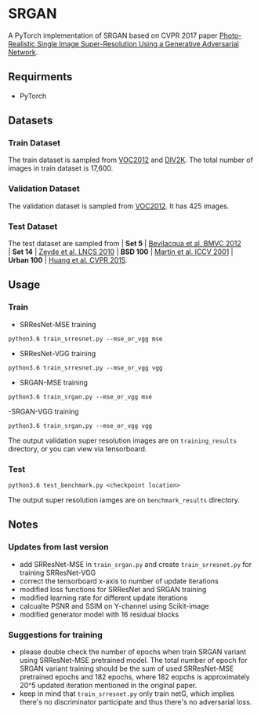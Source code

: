 # SRGAN 
A PyTorch implementation of SRGAN based on CVPR 2017 paper 
[Photo-Realistic Single Image Super-Resolution Using a Generative Adversarial Network](https://arxiv.org/abs/1609.04802). 

## Requirments 
- PyTorch 

## Datasets 

### Train Dataset 
The train dataset is sampled from [VOC2012](http://cvlab.postech.ac.kr/~mooyeol/pascal_voc_2012/) and [DIV2K](https://data.vision.ee.ethz.ch/cvl/DIV2K/). The total number of images in train dataset is 17,600. 

### Validation Dataset 
The validation dataset is sampled from [VOC2012](http://cvlab.postech.ac.kr/~mooyeol/pascal_voc_2012/). It has 425 images. 

### Test Dataset 
The test dataset are sampled from | **Set 5** |  [Bevilacqua et al. BMVC 2012](http://people.rennes.inria.fr/Aline.Roumy/results/SR_BMVC12.html)  
| **Set 14** |  [Zeyde et al. LNCS 2010](https://sites.google.com/site/romanzeyde/research-interests)
| **BSD 100** | [Martin et al. ICCV 2001](https://www.eecs.berkeley.edu/Research/Projects/CS/vision/bsds/)
| **Urban 100** | [Huang et al. CVPR 2015](https://sites.google.com/site/jbhuang0604/publications/struct_sr). 

## Usage 

### Train 
- SRResNet-MSE training 
```
python3.6 train_srresnet.py --mse_or_vgg mse
```
- SRResNet-VGG training 
```
python3.6 train_srresnet.py --mse_or_vgg vgg
```
- SRGAN-MSE training 
```
python3.6 train_srgan.py --mse_or_vgg mse 
```
-SRGAN-VGG training 
```
python3.6 train_srgan.py --mse_or_vgg vgg
```

The output validation super resolution images are on `training_results` directory, or you can view via tensorboard. 

### Test 
```
python3.6 test_benchmark.py <checkpoint location>
```
The output super resolution iamges are on `benchmark_results` directory. 

## Notes 
### Updates from last version
- add SRResNet-MSE in `train_srgan.py` and create `train_srresnet.py` for training SRResNet-VGG  
- correct the tensorboard x-axis to number of update iterations 
- modified loss functions for SRResNet and SRGAN training 
- modified learning rate for different update iterations 
- calcualte PSNR and SSIM on Y-channel using Scikit-image 
- modified generator model with 16 residual blocks 
### Suggestions for training 
- please double check the number of epochs when train SRGAN variant using SRResNet-MSE pretrained model. The total number of epoch for SRGAN variant training should be the sum of used SRResNet-MSE pretrained epochs and 182 epochs, where 182 eopchs is approximately 20^5 updated iteration mentioned in the original paper. 
- keep in mind that `train_srresnet.py` only train netG, which implies there's no discriminator participate and thus there's no adversarial loss. 

